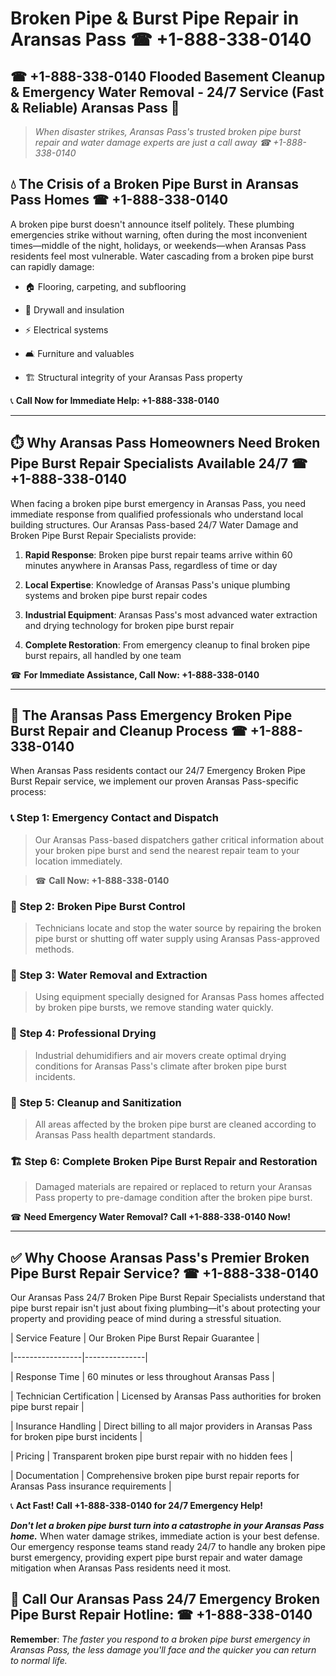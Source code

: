 # Broken Pipe & Burst Pipe Repair in Aransas Pass ☎ +1-888-338-0140  
## ☎ +1-888-338-0140 Flooded Basement Cleanup & Emergency Water Removal - 24/7 Service (Fast & Reliable) Aransas Pass 🚨  

> *When disaster strikes, Aransas Pass's trusted broken pipe burst repair and water damage experts are just a call away ☎ +1-888-338-0140*  

## 💧 The Crisis of a Broken Pipe Burst in Aransas Pass Homes ☎ +1-888-338-0140  

A broken pipe burst doesn't announce itself politely. These plumbing emergencies strike without warning, often during the most inconvenient times—middle of the night, holidays, or weekends—when Aransas Pass residents feel most vulnerable. Water cascading from a broken pipe burst can rapidly damage:  

* 🏠 Flooring, carpeting, and subflooring  
* 🧱 Drywall and insulation  
* ⚡ Electrical systems  
* 🛋️ Furniture and valuables  
* 🏗️ Structural integrity of your Aransas Pass property  

📞 **Call Now for Immediate Help: +1-888-338-0140**  

---  

## ⏱️ Why Aransas Pass Homeowners Need Broken Pipe Burst Repair Specialists Available 24/7 ☎ +1-888-338-0140  

When facing a broken pipe burst emergency in Aransas Pass, you need immediate response from qualified professionals who understand local building structures. Our Aransas Pass-based 24/7 Water Damage and Broken Pipe Burst Repair Specialists provide:  

1. **Rapid Response**: Broken pipe burst repair teams arrive within 60 minutes anywhere in Aransas Pass, regardless of time or day  
2. **Local Expertise**: Knowledge of Aransas Pass's unique plumbing systems and broken pipe burst repair codes  
3. **Industrial Equipment**: Aransas Pass's most advanced water extraction and drying technology for broken pipe burst repair  
4. **Complete Restoration**: From emergency cleanup to final broken pipe burst repairs, all handled by one team  

☎ **For Immediate Assistance, Call Now: +1-888-338-0140**  

---  

## 🔧 The Aransas Pass Emergency Broken Pipe Burst Repair and Cleanup Process ☎ +1-888-338-0140  

When Aransas Pass residents contact our 24/7 Emergency Broken Pipe Burst Repair service, we implement our proven Aransas Pass-specific process:  

### 📞 Step 1: Emergency Contact and Dispatch  
> Our Aransas Pass-based dispatchers gather critical information about your broken pipe burst and send the nearest repair team to your location immediately.  
> ☎ **Call Now: +1-888-338-0140**  

### 🚿 Step 2: Broken Pipe Burst Control  
> Technicians locate and stop the water source by repairing the broken pipe burst or shutting off water supply using Aransas Pass-approved methods.  

### 🌊 Step 3: Water Removal and Extraction  
> Using equipment specially designed for Aransas Pass homes affected by broken pipe bursts, we remove standing water quickly.  

### 💨 Step 4: Professional Drying  
> Industrial dehumidifiers and air movers create optimal drying conditions for Aransas Pass's climate after broken pipe burst incidents.  

### 🧼 Step 5: Cleanup and Sanitization  
> All areas affected by the broken pipe burst are cleaned according to Aransas Pass health department standards.  

### 🏗️ Step 6: Complete Broken Pipe Burst Repair and Restoration  
> Damaged materials are repaired or replaced to return your Aransas Pass property to pre-damage condition after the broken pipe burst.  

☎ **Need Emergency Water Removal? Call +1-888-338-0140 Now!**  

---  

## ✅ Why Choose Aransas Pass's Premier Broken Pipe Burst Repair Service? ☎ +1-888-338-0140  

Our Aransas Pass 24/7 Broken Pipe Burst Repair Specialists understand that pipe burst repair isn't just about fixing plumbing—it's about protecting your property and providing peace of mind during a stressful situation.  

| Service Feature | Our Broken Pipe Burst Repair Guarantee |  
|-----------------|---------------|  
| Response Time | 60 minutes or less throughout Aransas Pass |  
| Technician Certification | Licensed by Aransas Pass authorities for broken pipe burst repair |  
| Insurance Handling | Direct billing to all major providers in Aransas Pass for broken pipe burst incidents |  
| Pricing | Transparent broken pipe burst repair with no hidden fees |  
| Documentation | Comprehensive broken pipe burst repair reports for Aransas Pass insurance requirements |  

📞 **Act Fast! Call +1-888-338-0140 for 24/7 Emergency Help!**  

***Don't let a broken pipe burst turn into a catastrophe in your Aransas Pass home.*** When water damage strikes, immediate action is your best defense. Our emergency response teams stand ready 24/7 to handle any broken pipe burst emergency, providing expert pipe burst repair and water damage mitigation when Aransas Pass residents need it most.  

## 📱 Call Our Aransas Pass 24/7 Emergency Broken Pipe Burst Repair Hotline: ☎ +1-888-338-0140  

**Remember**: *The faster you respond to a broken pipe burst emergency in Aransas Pass, the less damage you'll face and the quicker you can return to normal life.*